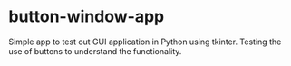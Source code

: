 # button-window-app
Simple app to test out GUI application in Python using tkinter. Testing the use of buttons to understand the functionality.
